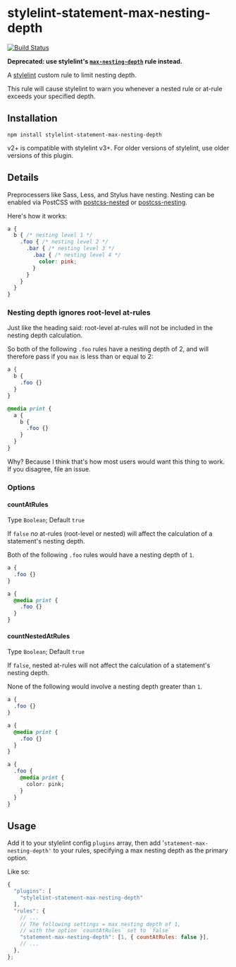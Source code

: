 # stylelint-statement-max-nesting-depth

[![Build Status](https://travis-ci.org/davidtheclark/stylelint-statement-max-nesting-depth.svg)](https://travis-ci.org/davidtheclark/stylelint-statement-max-nesting-depth)

**Deprecated: use stylelint's [`max-nesting-depth`](https://github.com/stylelint/stylelint/tree/master/src/rules/max-nesting-depth) rule instead.**

A [stylelint](https://github.com/stylelint/stylelint) custom rule to limit nesting depth.

This rule will cause stylelint to warn you whenever a nested rule or at-rule exceeds your specified depth.

## Installation

```
npm install stylelint-statement-max-nesting-depth
```

v2+ is compatible with stylelint v3+. For older versions of stylelint, use older versions of this plugin.

## Details

Preprocessers like Sass, Less, and Stylus have nesting. Nesting can be enabled via PostCSS with [postcss-nested](https://github.com/postcss/postcss-nested) or [postcss-nesting](https://github.com/jonathantneal/postcss-nesting).

Here's how it works:

```css
a {
  b { /* nesting level 1 */
    .foo { /* nesting level 2 */
      .bar { /* nesting level 3 */
        .baz { /* nesting level 4 */
          color: pink;
        }
      }
    }
  }
}
```

### Nesting depth ignores root-level at-rules

Just like the heading said: root-level at-rules will not be included in the nesting depth calculation.

So both of the following `.foo` rules have a nesting depth of 2, and will therefore pass if you `max` is less than or equal to 2:

```css
a {
  b {
    .foo {}
  }
}

@media print {
  a {
    b {
      .foo {}
    }
  }
}
```

Why? Because I think that's how most users would want this thing to work. If you disagree, file an issue.

### Options

#### countAtRules

Type `Boolean`; Default `true`

If `false` *no* at-rules (root-level or nested) will affect the calculation of a statement's nesting depth.

Both of the following `.foo` rules would have a nesting depth of `1`.

```css
a {
  .foo {}
}

a {
  @media print {
    .foo {}
  }
}
```

#### countNestedAtRules

Type `Boolean`; Default `true`

If `false`, nested at-rules will not affect the calculation of a statement's nesting depth.

None of the following would involve a nesting depth greater than `1`.

```css
a {
  .foo {}
}

a {
  @media print {
    .foo {}
  }
}

a {
  .foo {
    @media print {
      color: pink;
    }
  }
}
```

## Usage

Add it to your stylelint config `plugins` array, then add '`statement-max-nesting-depth'` to your rules, specifying a max nesting depth as the primary option.

Like so:

```js
{
  "plugins": [
    "stylelint-statement-max-nesting-depth"
  ],
  "rules": {
    // ...
    // The following settings = max nesting depth of 1,
    // with the option `countAtRules` set to `false`
    "statement-max-nesting-depth": [1, { countAtRules: false }],
    // ...
  },
};
```
